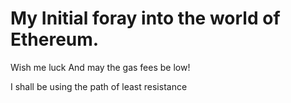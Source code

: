 # My Initial foray into the world of Ethereum.

Wish me luck
And may the gas fees be low!

I shall be using the path of least resistance
